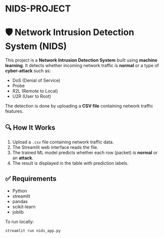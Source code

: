 # NIDS-PROJECT

# 🛡️ Network Intrusion Detection System (NIDS)

This project is a **Network Intrusion Detection System** built using **machine learning**. It detects whether incoming network traffic is **normal** or a type of **cyber-attack** such as:

- DoS (Denial of Service)
- Probe
- R2L (Remote to Local)
- U2R (User to Root)

The detection is done by uploading a **CSV file** containing network traffic features.

## 🔍 How It Works

1. Upload a `.csv` file containing network traffic data.
2. The Streamlit web interface reads the file.
3. The trained ML model predicts whether each row (packet) is **normal** or an **attack**.
4. The result is displayed in the table with prediction labels.

## ✅ Requirements

- Python
- streamlit
- pandas
- scikit-learn
- joblib

To run locally:
```bash
streamlit run nids_app.py
